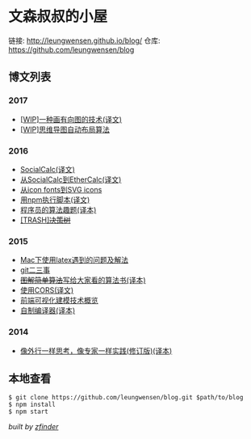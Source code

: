 文森叔叔的小屋
============

链接: http://leungwensen.github.io/blog/ 仓库: https://github.com/leungwensen/blog

## 博文列表

### 2017

* [[WIP]一种画有向图的技术(译文)](./2017/a-technique-for-drawing-directed-graphs.md)
* [[WIP]思维导图自动布局算法](./2017/mindmap-drawing-algorithms.md)

### 2016

* [SocialCalc(译文)](./2016/socialcalc.md)
* [从SocialCalc到EtherCalc(译文)](./2016/from-socialcalc-to-ethercalc.md)
* [从icon fonts到SVG icons](./2016/from-icon-fonts-to-svg-icons.md)
* [用npm执行脚本(译文)](./2016/running-scripts-with-npm.md)
* [程序员的算法趣题(译本)](./2016/70-math-quizs-for-programmers.md)
* [[TRASH]~~决策树~~](./2015/decision-tree.md)


### 2015

* [Mac下使用latex遇到的问题及解法](./2015/fixing-latex-in-mac.md)
* [git二三事](./2015/git.md)
* [~~图解简单算法~~写给大家看的算法书(译本)](./2015/an-illustrated-brief-introduction-to-algorithm.md)
* [使用CORS(译文)](./2015/cors.md)
* [前端可视化建模技术概览](./2015/frontend-visual-modeling.md)
* [自制编译器(译本)](./2015/lets-make-a-compiler.md)

### 2014

* [像外行一样思考，像专家一样实践(修订版)(译本)](./2014/think-like-a-rookie-while-practice-like-a-pro.md)


## 本地查看

```shell
$ git clone https://github.com/leungwensen/blog.git $path/to/blog
$ npm install
$ npm start
```

*built by [zfinder](https://github.com/leungwensen/zfinder)*
